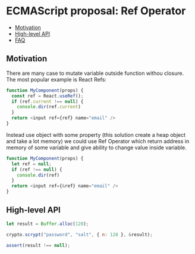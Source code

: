 # ECMAScript proposal: Ref Operator
- [Motivation](#motivation)
- [High-level API](#high-level-api)
- [FAQ](#faq)

## Motivation

There are many case to mutate variable outside function withou closure.
The most popular example is React Refs:

```js
function MyComponent(props) {
  const ref = React.useRef();
  if (ref.current !== null) {
    console.dir(ref.current)
  }
  return <input ref={ref} name="email" />
}

```

Instead use object with some property (this solution create a heap object and take a lot memory) we could use Ref Operator which return address in memory of some variable and give ability to change value inside variable.

```js
function MyComponent(props) {
  let ref = null;
  if (ref !== null) {
    console.dir(ref)
  }
  return <input ref={&ref} name="email" />
}
```

## High-level API

```js
let result = Buffer.alloc(128);

crypto.scrypt("password", "salt", { n: 128 }, &result);

assert(result !== null);
```
